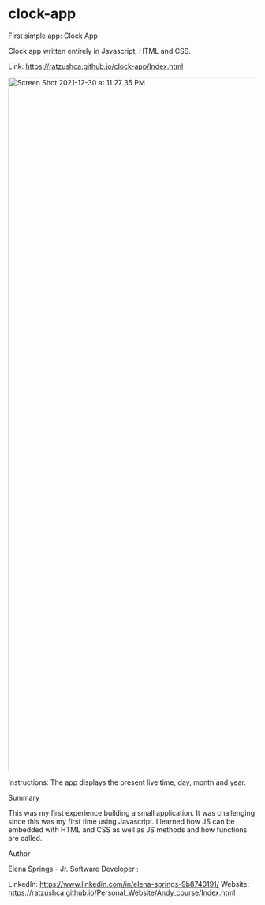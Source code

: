 # clock-app

First simple app: Clock App

Clock app written entirely in Javascript, HTML and CSS.

Link: https://ratzushca.github.io/clock-app/Index.html


<img width="1403" alt="Screen Shot 2021-12-30 at 11 27 35 PM" src="https://user-images.githubusercontent.com/93014061/147809751-34581d27-8036-4a86-91c8-2304b2fe1d41.png">


Instructions: The app displays the present live time, day, month and year.


Summary

This was my first experience building a small application. It was challenging since this was my first time using Javascript. I learned how JS can be embedded with HTML and CSS as well as JS methods and how functions are called.

Author

Elena Springs - Jr. Software Developer :

LinkedIn: https://www.linkedin.com/in/elena-springs-9b8740191/
Website: https://ratzushca.github.io/Personal_Website/Andy_course/Index.html
